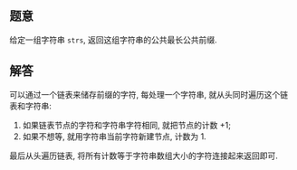 ## 题意

给定一组字符串 `strs`, 返回这组字符串的公共最长公共前缀.

## 解答

可以通过一个链表来储存前缀的字符, 每处理一个字符串, 就从头同时遍历这个链表和字符串:

1. 如果链表节点的字符和字符串字符相同, 就把节点的计数 +1;
2. 如果不想等, 就用字符串当前字符新建节点, 计数为 1.

最后从头遍历链表, 将所有计数等于字符串数组大小的字符连接起来返回即可.